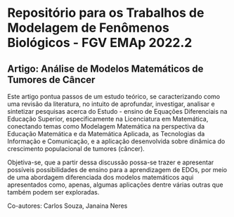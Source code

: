 # Repositório para os Trabalhos de Modelagem de Fenômenos Biológicos - FGV EMAp 2022.2

## Artigo: Análise de Modelos Matemáticos de Tumores de Câncer 

Este artigo pontua passos de um estudo teórico, se caracterizando como uma revisão da literatura, no intuito de aprofundar, investigar, 
analisar e sintetizar pesquisas acerca do Estudo - ensino de Equações Diferenciais na Educação Superior, especificamente na Licenciatura em Matemática,
conectando  temas como Modelagem Matemática na perspectiva da Educação Matemática e da Matemática Aplicada, as Tecnologias da Informação e Comunicação, 
e a aplicação desenvolvida sobre dinâmica do crescimento populacional de tumores (câncer).

Objetiva-se, que a partir dessa discussão possa-se trazer e apresentar possíveis possibilidades de ensino para a aprendizagem de EDOs, por meio de 
uma abordagem diferenciada dos modelos matemáticos aqui apresentados como, apenas, algumas aplicações dentre várias outras que também podem ser exploradas.

Co-autores: Carlos Souza, Janaina Neres 
